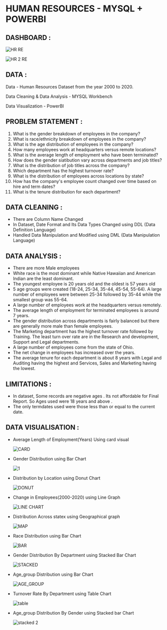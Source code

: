 # HUMAN RESOURCES - MYSQL + POWERBI

## DASHBOARD :

![HR RE](https://github.com/nithindm/MYSQL-/assets/159453441/bc82617c-1a8e-4082-9ba8-51018706fca4)


![HR 2 RE](https://github.com/nithindm/MYSQL-/assets/159453441/c8d351b3-4023-463c-ba12-a23d3c1b39c5)

## DATA :

Data - Human Resources  Dataset from the year 2000 to 2020.

Data Cleaning & Data Analysis - MYSQL Workbench

Data Visualization - PowerBI 

## PROBLEM STATEMENT :

   1. What is the gender breakdown of employees in the company?
   2. What is race/ethnicity breakdown of employees in the company?
   3. What is the age distribution of employees in the company?
   4. How many employees work at headquarters versus remote locations?
   5. What is the average length of employment who have been terminated?
   6. How does the gender siatibution vary across departments and job titles?
   7. What is the distribution of job titles across the company?
   8. Which department has the highest turnover rate?
   9. What is the distribution of employees across locations by state?
  10. How has the company's employee count changed over time based on hire and term dates?
  11. What is the tenure distribution for each department?

## DATA CLEANING :

- There are Column Name Changed
- In Dataset, Date Format and Its Data Types Changed using DDL (Data Definition Language)
- Handled Data Manipulation and Modified using DML (Data Manipulation Language)
    
## DATA ANALYSIS :

- There are more Male employees
- White race is the most dominant while Native Hawaiian and American Indian are the least dominant.
- The youngest employee is 20 years old and the oldest is 57 years old 
- 5 age groups were created (18-24, 25-34, 35-44, 45-54, 55-64). A large number of employees were between 25-34 followed by 35-44 while the smallest group was 55-64.
- A large number of employees work at the headquarters versus remotely.
- The average length of employment for terminated employees is around 7 years.
- The gender distribution across departments is fairly balanced but there are generally more male than female employees.
- The Marketing department has the highest turnover rate followed by Training. The least turn over rate are in the Research and development, Support and Legal departments.
- A large number of employees come from the state of Ohio.
- The net change in employees has increased over the years.
- The average tenure for each department is about 8 years with Legal and Auditing having the highest and Services, Sales and Marketing having the lowest.

## LIMITATIONS :

- In dataset, Some records are negative ages . Its not affordable for Final Report. So Ages used were 18 years and above . 
- The only termdates used were those less than or equal to the current date.

## DATA VISUALISATION :

- Average Length of Employment(Years) Using card visual 

  ![CARD](https://github.com/nithindm/MYSQL-/assets/159453441/a95a228c-2e51-41ea-93d3-bf046572f851)

- Gender Distribution using Bar Chart 

  ![1](https://github.com/nithindm/MYSQL-/assets/159453441/f0fda40e-4fd7-4caa-ba95-561e94ffe321)

- Distribution by Location using Donut Chart 

  ![DONUT](https://github.com/nithindm/MYSQL-/assets/159453441/58efa2cc-b7b8-4b90-8683-516e84bfa6ed)

- Change in Employees(2000-2020) using Line Graph 

  ![LINE CHART](https://github.com/nithindm/MYSQL-/assets/159453441/3b55cc9d-fecf-4310-822f-5b56985a9d82)

- Distribution Across statex using Geographical graph

  ![MAP](https://github.com/nithindm/MYSQL-/assets/159453441/7ae88ccd-a808-49c2-bfad-18e4bad18c4b)

- Race Distribution using Bar Chart 

  ![BAR](https://github.com/nithindm/MYSQL-/assets/159453441/015e9838-f342-494e-96d5-d27b3f05c6a9)

- Gender Distribution By Department using Stacked Bar Chart 

  ![STACKED](https://github.com/nithindm/MYSQL-/assets/159453441/2053aee2-c74a-4076-b515-36b577bef125)

- Age_group Distribution using Bar Chart

  ![AGE_GROUP](https://github.com/nithindm/MYSQL-/assets/159453441/7956706f-c7bc-4410-8a7f-c82f7ed4f4ca)

- Turnover Rate By Department using Table Chart

  ![table](https://github.com/nithindm/MYSQL-/assets/159453441/ec048bc4-0189-4009-8848-90449dbfc22c)

- Age_group Distribution By Gender using Stacked bar Chart

  ![stacked 2](https://github.com/nithindm/MYSQL-/assets/159453441/50a94882-ba91-4b01-b46f-bfebf9fa7a6d)
